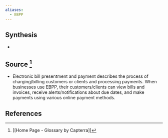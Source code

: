 ```yaml
---
aliases:
  - EBPP
---
```

## Synthesis
- 
## Source [^1]
- Electronic bill presentment and payment describes the process of charging/billing customers or clients and processing payments. When businesses use EBPP, their customers/clients can view bills and invoices, receive alerts/notifications about due dates, and make payments using various online payment methods.
## References

[^1]: [[Home Page - Glossary by Capterra]]